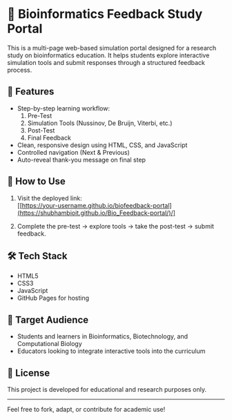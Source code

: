# 🧬 Bioinformatics Feedback Study Portal

This is a multi-page web-based simulation portal designed for a research study on bioinformatics education. It helps students explore interactive simulation tools and submit responses through a structured feedback process.

## 🔗 Features

- Step-by-step learning workflow:
  1. Pre-Test
  2. Simulation Tools (Nussinov, De Bruijn, Viterbi, etc.)
  3. Post-Test
  4. Final Feedback
- Clean, responsive design using HTML, CSS, and JavaScript
- Controlled navigation (Next & Previous)
- Auto-reveal thank-you message on final step

## 🚀 How to Use

1. Visit the deployed link:  
   [[https://your-username.github.io/biofeedback-portal](https://shubhambioit.github.io/Bio_Feedback-portal/)/]

2. Complete the pre-test → explore tools → take the post-test → submit feedback.

## 🛠 Tech Stack

- HTML5  
- CSS3  
- JavaScript  
- GitHub Pages for hosting

## 🧪 Target Audience

- Students and learners in Bioinformatics, Biotechnology, and Computational Biology
- Educators looking to integrate interactive tools into the curriculum

## 📄 License

This project is developed for educational and research purposes only.

---

Feel free to fork, adapt, or contribute for academic use!
